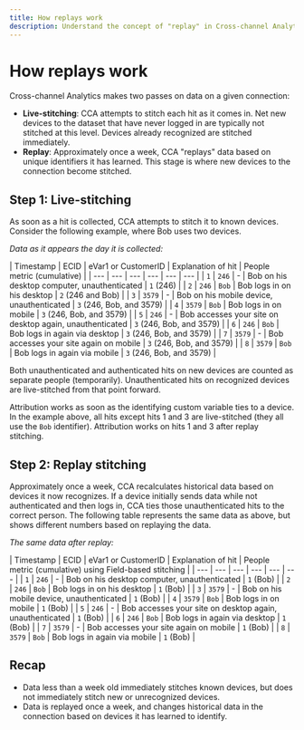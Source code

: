 ```yaml
---
title: How replays work
description: Understand the concept of "replay" in Cross-channel Analytics
---
```


# How replays work

Cross-channel Analytics makes two passes on data on a given connection:

* **Live-stitching**: CCA attempts to stitch each hit as it comes in. Net new devices to the dataset that have never logged in are typically not stitched at this level. Devices already recognized are stitched immediately.
* **Replay**: Approximately once a week, CCA "replays" data based on unique identifiers it has learned. This stage is where new devices to the connection become stitched.

## Step 1: Live-stitching

As soon as a hit is collected, CCA attempts to stitch it to known devices. Consider the following example, where Bob uses two devices.

*Data as it appears the day it is collected:*

| Timestamp | ECID | eVar1 or CustomerID | Explanation of hit | People metric (cumulative) |
| --- | --- | --- | --- | --- | --- |
| `1` | `246` | - | Bob on his desktop computer, unauthenticated | `1` (246) |
| `2` | `246` | `Bob` | Bob logs in on his desktop | `2` (246 and Bob) |
| `3` | `3579` | - | Bob on his mobile device, unauthenticated | `3` (246, Bob, and 3579) |
| `4` | `3579` | `Bob` | Bob logs in on mobile | `3` (246, Bob, and 3579) |
| `5` | `246` | - | Bob accesses your site on desktop again, unauthenticated | `3` (246, Bob, and 3579) |
| `6` | `246` | `Bob` | Bob logs in again via desktop | `3` (246, Bob, and 3579) |
| `7` | `3579` | - | Bob accesses your site again on mobile | `3` (246, Bob, and 3579) |
| `8` | `3579` | `Bob` | Bob logs in again via mobile | `3` (246, Bob, and 3579) |

Both unauthenticated and authenticated hits on new devices are counted as separate people (temporarily). Unauthenticated hits on recognized devices are live-stitched from that point forward.

Attribution works as soon as the identifying custom variable ties to a device. In the example above, all hits except hits 1 and 3 are live-stitched (they all use the `Bob` identifier). Attribution works on hits 1 and 3 after replay stitching.

## Step 2: Replay stitching

Approximately once a week, CCA recalculates historical data based on devices it now recognizes. If a device initially sends data while not authenticated and then logs in, CCA ties those unauthenticated hits to the correct person. The following table represents the same data as above, but shows different numbers based on replaying the data.

*The same data after replay:*

| Timestamp | ECID | eVar1 or CustomerID | Explanation of hit | People metric (cumulative) using Field-based stitching |
| --- | --- | --- | --- | --- | --- |
| `1` | `246` | - | Bob on his desktop computer, unauthenticated | `1` (Bob) |
| `2` | `246` | `Bob` | Bob logs in on his desktop | `1` (Bob) |
| `3` | `3579` | - | Bob on his mobile device, unauthenticated | `1` (Bob) |
| `4` | `3579` | `Bob` | Bob logs in on mobile | `1` (Bob) |
| `5` | `246` | - | Bob accesses your site on desktop again, unauthenticated | `1` (Bob) |
| `6` | `246` | `Bob` | Bob logs in again via desktop | `1` (Bob) |
| `7` | `3579` | - | Bob accesses your site again on mobile | `1` (Bob) |
| `8` | `3579` | `Bob` | Bob logs in again via mobile | `1` (Bob) |

## Recap

* Data less than a week old immediately stitches known devices, but does not immediately stitch new or unrecognized devices.
* Data is replayed once a week, and changes historical data in the connection based on devices it has learned to identify.
